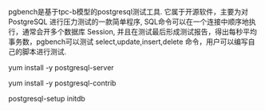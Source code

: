 

pgbench是基于tpc-b模型的postgresql测试工具. 它属于开源软件，主要为对 PostgreSQL 进行压力测试的一款简单程序, SQL命令可以在一个连接中顺序地执行，通常会开多个数据库 Session, 并且在测试最后形成测试报告，得出每秒平均事务数，pgbench可以测试 select,update,insert,delete 命令，用户可以编写自己的脚本进行测试. 

yum install -y postgresql-server

yum install -y postgresql-contrib

postgresql-setup initdb

